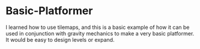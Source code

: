 # Basic-Platformer
I learned how to use tilemaps, and this is a basic example of how it can be used in conjunction with gravity mechanics to make a very basic platformer.  It would be easy to design levels or expand.
